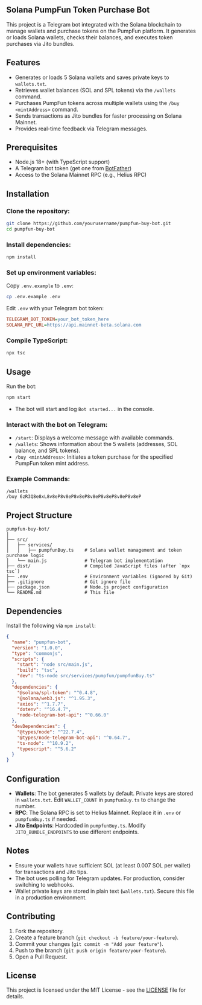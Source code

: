 ## Solana PumpFun Token Purchase Bot

This project is a Telegram bot integrated with the Solana blockchain to manage wallets and purchase tokens on the PumpFun platform. It generates or loads Solana wallets, checks their balances, and executes token purchases via Jito bundles.

## Features
- Generates or loads 5 Solana wallets and saves private keys to `wallets.txt`.
- Retrieves wallet balances (SOL and SPL tokens) via the `/wallets` command.
- Purchases PumpFun tokens across multiple wallets using the `/buy <mintAddress>` command.
- Sends transactions as Jito bundles for faster processing on Solana Mainnet.
- Provides real-time feedback via Telegram messages.

## Prerequisites
- Node.js 18+ (with TypeScript support)
- A Telegram bot token (get one from [BotFather](https://t.me/BotFather))
- Access to the Solana Mainnet RPC (e.g., Helius RPC)

## Installation

### Clone the repository:
```bash
git clone https://github.com/yourusername/pumpfun-buy-bot.git
cd pumpfun-buy-bot
```

### Install dependencies:
```bash
npm install
```

### Set up environment variables:
Copy `.env.example` to `.env`:
```bash
cp .env.example .env
```
Edit `.env` with your Telegram bot token:
```ini
TELEGRAM_BOT_TOKEN=your_bot_token_here
SOLANA_RPC_URL=https://api.mainnet-beta.solana.com
```

### Compile TypeScript:
```bash
npx tsc
```

## Usage
Run the bot:
```bash
npm start
```
- The bot will start and log `Bot started...` in the console.

### Interact with the bot on Telegram:
- `/start`: Displays a welcome message with available commands.
- `/wallets`: Shows information about the 5 wallets (addresses, SOL balance, and SPL tokens).
- `/buy <mintAddress>`: Initiates a token purchase for the specified PumpFun token mint address.

### Example Commands:
```plaintext
/wallets
/buy 6zR3Q8e8xL8v8eP8v8eP8v8eP8v8eP8v8eP8v8eP8v8eP
```

## Project Structure
```
pumpfun-buy-bot/
│
├── src/
│   ├── services/
│   │   ├── pumpfunBuy.ts    # Solana wallet management and token purchase logic
│   └── main.js              # Telegram bot implementation
├── dist/                    # Compiled JavaScript files (after `npx tsc`)
├── .env                     # Environment variables (ignored by Git)
├── .gitignore               # Git ignore file
├── package.json             # Node.js project configuration
└── README.md                # This file
```

## Dependencies
Install the following via `npm install`:
```json
{
  "name": "pumpfun-bot",
  "version": "1.0.0",
  "type": "commonjs",
  "scripts": {
    "start": "node src/main.js",
    "build": "tsc",
    "dev": "ts-node src/services/pumpfun/pumpfunBuy.ts"
  },
  "dependencies": {
    "@solana/spl-token": "^0.4.8",
    "@solana/web3.js": "^1.95.3",
    "axios": "^1.7.7",
    "dotenv": "^16.4.7",
    "node-telegram-bot-api": "^0.66.0"
  },
  "devDependencies": {
    "@types/node": "^22.7.4",
    "@types/node-telegram-bot-api": "^0.64.7",
    "ts-node": "^10.9.2",
    "typescript": "^5.6.2"
  }
}
```

## Configuration
- **Wallets**: The bot generates 5 wallets by default. Private keys are stored in `wallets.txt`. Edit `WALLET_COUNT` in `pumpfunBuy.ts` to change the number.
- **RPC**: The Solana RPC is set to Helius Mainnet. Replace it in `.env` or `pumpfunBuy.ts` if needed.
- **Jito Endpoints**: Hardcoded in `pumpfunBuy.ts`. Modify `JITO_BUNDLE_ENDPOINTS` to use different endpoints.

## Notes
- Ensure your wallets have sufficient SOL (at least 0.007 SOL per wallet) for transactions and Jito tips.
- The bot uses polling for Telegram updates. For production, consider switching to webhooks.
- Wallet private keys are stored in plain text (`wallets.txt`). Secure this file in a production environment.

## Contributing
1. Fork the repository.
2. Create a feature branch (`git checkout -b feature/your-feature`).
3. Commit your changes (`git commit -m "Add your feature"`).
4. Push to the branch (`git push origin feature/your-feature`).
5. Open a Pull Request.

## License
This project is licensed under the MIT License - see the [LICENSE](LICENSE) file for details.
